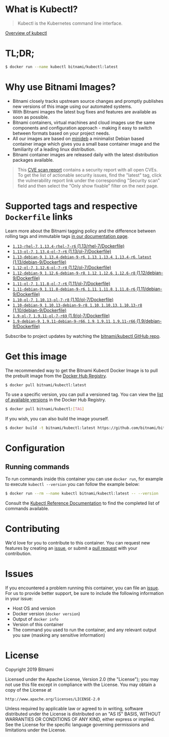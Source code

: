 
# What is Kubectl?

> Kubectl is the Kubernetes command line interface.

[Overview of kubectl](https://kubernetes.io/docs/reference/kubectl/overview/)

# TL;DR;

```bash
$ docker run --name kubectl bitnami/kubectl:latest
```

# Why use Bitnami Images?

* Bitnami closely tracks upstream source changes and promptly publishes new versions of this image using our automated systems.
* With Bitnami images the latest bug fixes and features are available as soon as possible.
* Bitnami containers, virtual machines and cloud images use the same components and configuration approach - making it easy to switch between formats based on your project needs.
* All our images are based on [minideb](https://github.com/bitnami/minideb) a minimalist Debian based container image which gives you a small base container image and the familiarity of a leading linux distribution.
* Bitnami container images are released daily with the latest distribution packages available.


> This [CVE scan report](https://quay.io/repository/bitnami/kubectl?tab=tags) contains a security report with all open CVEs. To get the list of actionable security issues, find the "latest" tag, click the vulnerability report link under the corresponding "Security scan" field and then select the "Only show fixable" filter on the next page.

# Supported tags and respective `Dockerfile` links

Learn more about the Bitnami tagging policy and the difference between rolling tags and immutable tags [in our documentation page](https://docs.bitnami.com/containers/how-to/understand-rolling-tags-containers/).


* [`1.13-rhel-7`, `1.13.4-rhel-7-r6` (1.13/rhel-7/Dockerfile)](https://github.com/bitnami/bitnami-docker-kubectl/blob/1.13.4-rhel-7-r6/1.13/rhel-7/Dockerfile)
* [`1.13-ol-7`, `1.13.4-ol-7-r6` (1.13/ol-7/Dockerfile)](https://github.com/bitnami/bitnami-docker-kubectl/blob/1.13.4-ol-7-r6/1.13/ol-7/Dockerfile)
* [`1.13-debian-9`, `1.13.4-debian-9-r6`, `1.13`, `1.13.4`, `1.13.4-r6`, `latest` (1.13/debian-9/Dockerfile)](https://github.com/bitnami/bitnami-docker-kubectl/blob/1.13.4-debian-9-r6/1.13/debian-9/Dockerfile)
* [`1.12-ol-7`, `1.12.6-ol-7-r8` (1.12/ol-7/Dockerfile)](https://github.com/bitnami/bitnami-docker-kubectl/blob/1.12.6-ol-7-r8/1.12/ol-7/Dockerfile)
* [`1.12-debian-9`, `1.12.6-debian-9-r8`, `1.12`, `1.12.6`, `1.12.6-r8` (1.12/debian-9/Dockerfile)](https://github.com/bitnami/bitnami-docker-kubectl/blob/1.12.6-debian-9-r8/1.12/debian-9/Dockerfile)
* [`1.11-ol-7`, `1.11.8-ol-7-r6` (1.11/ol-7/Dockerfile)](https://github.com/bitnami/bitnami-docker-kubectl/blob/1.11.8-ol-7-r6/1.11/ol-7/Dockerfile)
* [`1.11-debian-9`, `1.11.8-debian-9-r6`, `1.11`, `1.11.8`, `1.11.8-r6` (1.11/debian-9/Dockerfile)](https://github.com/bitnami/bitnami-docker-kubectl/blob/1.11.8-debian-9-r6/1.11/debian-9/Dockerfile)
* [`1.10-ol-7`, `1.10.13-ol-7-r8` (1.10/ol-7/Dockerfile)](https://github.com/bitnami/bitnami-docker-kubectl/blob/1.10.13-ol-7-r8/1.10/ol-7/Dockerfile)
* [`1.10-debian-9`, `1.10.13-debian-9-r8`, `1.10`, `1.10.13`, `1.10.13-r8` (1.10/debian-9/Dockerfile)](https://github.com/bitnami/bitnami-docker-kubectl/blob/1.10.13-debian-9-r8/1.10/debian-9/Dockerfile)
* [`1.9-ol-7`, `1.9.11-ol-7-r69` (1.9/ol-7/Dockerfile)](https://github.com/bitnami/bitnami-docker-kubectl/blob/1.9.11-ol-7-r69/1.9/ol-7/Dockerfile)
* [`1.9-debian-9`, `1.9.11-debian-9-r66`, `1.9`, `1.9.11`, `1.9.11-r66` (1.9/debian-9/Dockerfile)](https://github.com/bitnami/bitnami-docker-kubectl/blob/1.9.11-debian-9-r66/1.9/debian-9/Dockerfile)

Subscribe to project updates by watching the [bitnami/kubectl GitHub repo](https://github.com/bitnami/bitnami-docker-kubectl).

# Get this image

The recommended way to get the Bitnami Kubectl Docker Image is to pull the prebuilt image from the [Docker Hub Registry](https://hub.docker.com/r/bitnami/kubectl).

```bash
$ docker pull bitnami/kubectl:latest
```

To use a specific version, you can pull a versioned tag. You can view the [list of available versions](https://hub.docker.com/r/bitnami/kubectl/tags/) in the Docker Hub Registry.

```bash
$ docker pull bitnami/kubectl:[TAG]
```

If you wish, you can also build the image yourself.

```bash
$ docker build -t bitnami/kubectl:latest https://github.com/bitnami/bitnami-docker-kubectl.git
```

# Configuration

## Running commands

To run commands inside this container you can use `docker run`, for example to execute `kubectl --version` you can follow the example below:

```bash
$ docker run --rm --name kubectl bitnami/kubectl:latest -- --version
```

Consult the [Kubectl Reference Documentation](https://kubernetes.io/docs/reference/generated/kubectl/kubectl-commands) to find the completed list of commands available.

# Contributing

We'd love for you to contribute to this container. You can request new features by creating an [issue](https://github.com/bitnami/bitnami-docker-kubectl/issues), or submit a [pull request](https://github.com/bitnami/bitnami-docker-kubectl/pulls) with your contribution.

# Issues

If you encountered a problem running this container, you can file an [issue](https://github.com/bitnami/bitnami-docker-kubectl/issues). For us to provide better support, be sure to include the following information in your issue:

- Host OS and version
- Docker version (`docker version`)
- Output of `docker info`
- Version of this container
- The command you used to run the container, and any relevant output you saw (masking any sensitive information)

# License

Copyright 2019 Bitnami

Licensed under the Apache License, Version 2.0 (the "License");
you may not use this file except in compliance with the License.
You may obtain a copy of the License at

    http://www.apache.org/licenses/LICENSE-2.0

Unless required by applicable law or agreed to in writing, software
distributed under the License is distributed on an "AS IS" BASIS,
WITHOUT WARRANTIES OR CONDITIONS OF ANY KIND, either express or implied.
See the License for the specific language governing permissions and
limitations under the License.
